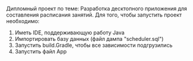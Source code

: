 Дипломный проект по теме: Разработка десктопного приложения для составления расписания занятий.
Для того, чтобы запустить проект необходимо:
1. Иметь IDE, поддерживающую работу Java
2. Импортировать базу данных (файл дампа "scheduler.sql")
3. Запустить build.Gradle, чтобы все зависимости подгрузились
4. Запустить файл App
